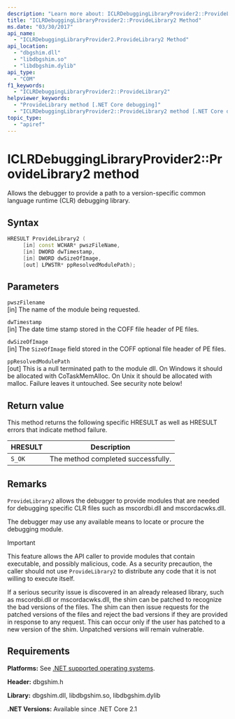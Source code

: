 ```yaml
---
description: "Learn more about: ICLRDebuggingLibraryProvider2::ProvideLibrary2 Method"
title: "ICLRDebuggingLibraryProvider2::ProvideLibrary2 Method"
ms.date: "03/30/2017"
api_name:
  - "ICLRDebuggingLibraryProvider2.ProvideLibrary2 Method"
api_location:
  - "dbgshim.dll"
  - "libdbgshim.so"
  - "libdbgshim.dylib"
api_type:
  - "COM"
f1_keywords:
  - "ICLRDebuggingLibraryProvider2::ProvideLibrary2"
helpviewer_keywords:
  - "ProvideLibrary method [.NET Core debugging]"
  - "ICLRDebuggingLibraryProvider2::ProvideLibrary2 method [.NET Core debugging]"
topic_type:
  - "apiref"
---
```

# ICLRDebuggingLibraryProvider2::ProvideLibrary2 method

Allows the debugger to provide a path to a version-specific common language runtime (CLR) debugging library.

## Syntax

```cpp
HRESULT ProvideLibrary2 (
     [in] const WCHAR* pwszFileName,
     [in] DWORD dwTimestamp,
     [in] DWORD dwSizeOfImage,
     [out] LPWSTR* ppResolvedModulePath);
```

## Parameters

`pwszFilename` \
[in] The name of the module being requested.

`dwTimestamp` \
[in] The date time stamp stored in the COFF file header of PE files.

`dwSizeOfImage` \
[in] The `SizeOfImage` field stored in the COFF optional file header of PE files.

`ppResolvedModulePath` \
[out] This is a null terminated path to the module dll. On Windows it should be allocated with CoTaskMemAlloc. On Unix it should be allocated with malloc. Failure leaves it untouched. See security note below!

## Return value

This method returns the following specific HRESULT as well as HRESULT errors that indicate method failure.

| HRESULT | Description                        |
|---------|------------------------------------|
| `S_OK`  | The method completed successfully. |

## Remarks

`ProvideLibrary2` allows the debugger to provide modules that are needed for debugging specific CLR files such as mscordbi.dll and mscordacwks.dll.

The debugger may use any available means to locate or procure the debugging module.

> [!IMPORTANT]
> This feature allows the API caller to provide modules that contain executable, and possibly malicious, code. As a security precaution, the caller should not use `ProvideLibrary2` to distribute any code that it is not willing to execute itself.
>
> If a serious security issue is discovered in an already released library, such as mscordbi.dll or mscordacwks.dll, the shim can be patched to recognize the bad versions of the files. The shim can then issue requests for the patched versions of the files and reject the bad versions if they are provided in response to any request. This can occur only if the user has patched to a new version of the shim. Unpatched versions will remain vulnerable.

## Requirements

**Platforms:** See [.NET supported operating systems](https://github.com/dotnet/core/blob/main/os-lifecycle-policy.md).

**Header:** dbgshim.h

**Library:** dbgshim.dll, libdbgshim.so, libdbgshim.dylib

**.NET Versions:** Available since .NET Core 2.1
